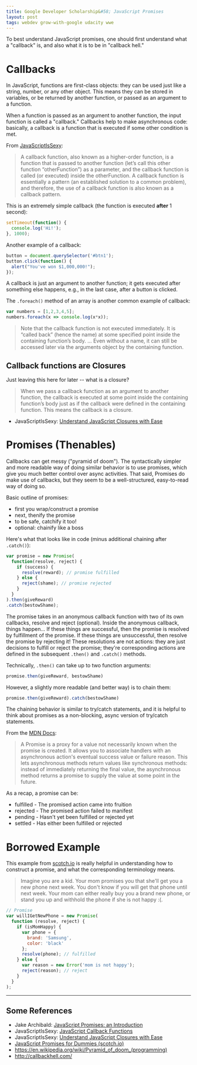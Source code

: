 ```yaml
---
title: Google Developer Scholarship&#58; JavaScript Promises
layout: post
tags: webdev grow-with-google udacity wwe
---
```


To best understand JavaScript promises, one should first understand what a "callback" is,
and also what it is to be in "callback hell."

# Callbacks
In JavaScript, functions are first-class objects: they can be used just like a string, number,
or any other object.  This means they can be stored in variables, or be returned by another
function, or passed as an argument to a function.

When a function is passed as an argument to another function, the input function is called a 
"callback."  Callbacks help to make asynchronous code: basically, a callback is a function that is executed
if some other condition is met.  

From [JavaScriptIsSexy](http://javascriptissexy.com/understand-javascript-callback-functions-and-use-them/):
> A callback function, also known as a higher-order function, is a function that is passed to another function (let’s call this other function “otherFunction”) as a parameter, and the callback function is called (or executed) inside the otherFunction. A callback function is essentially a pattern (an established solution to a common problem), and therefore, the use of a callback function is also known as a callback pattern.

This is an extremely simple callback (the function is executed **after** 1 second):
```js
setTimeout(function() {
  console.log('Hi!');
}, 1000);
```

Another example of a callback:
```js
button = document.querySelector('#btn1');
button.click(function() {
  alert("You've won $1,000,000!");
});
```

A callback is just an argument to another function; it gets executed after something else 
happens, e.g., in the last case, after a button is clicked.

The `.foreach()` method of an array is another common example of callback:
```js
var numbers = [1,2,3,4,5];
numbers.foreach(x => console.log(x*x));
```

> Note that the callback function is not executed immediately. It is “called back” (hence the name) at some specified point inside the containing function’s body. ... Even without a name, it can still be accessed later via the arguments object by the containing function.

## Callback functions are Closures
Just leaving this here for later -- what is a closure?

> When we pass a callback function as an argument to another function, the callback is executed at some point inside the containing 
> function’s body just as if the callback were defined in the containing function. This means the callback is a closure.
* JavaScriptIsSexy: [Understand JavaScript Closures with Ease](http://javascriptissexy.com/understand-javascript-closures-with-ease/)


# Promises (Thenables)
Callbacks can get messy ("pyramid of doom"). The syntactically simpler and more readable way of doing
similar behavior is to use promises, which give you much better control over async activities. That
said, Promises do make use of callbacks, but they seem to be a well-structured, easy-to-read
way of doing so.

Basic outline of promises:
* first you wrap/construct a promise
* next, thenify the promise
* to be safe, catchify it too!
* optional: chainify like a boss

Here's what that looks like in code (minus additional chaining after `.catch()`):
```js
var promise = new Promise(
  function(resolve, reject) {
    if (success) {
      resolve(reward); // promise fulfilled
    } else {
      reject(shame); // promise rejected
    }
  }
).then(giveReward)
.catch(bestowShame);
```


The promise takes in an anonymous callback function with two of its own callbacks, resolve and 
reject (optional).  Inside the anonymous callback, things happen... If these things are successful,
then the promise is resolved by fulfillment of the promise.  If these things are unsuccessful,
then resolve the promise by rejecting it!  These resolutions are not actions: they are just
decisions to fulfill or reject the promise; they're corresponding actions are defined in the
subsequent `.then()` and `.catch()` methods.  

Technically, `.then()` can take up to two function arguments: 
```js
promise.then(giveReward, bestowShame)
```

However, a slightly more readable (and better way) is to chain them:
```js
promise.then(giveReward).catch(bestowShame)
```

The chaining behavior is similar to try/catch statements, and it is helpful to think
about promises as a non-blocking, async version of try/catch statements.

From the [MDN Docs](https://developer.mozilla.org/en-US/docs/Web/JavaScript/Reference/Global_Objects/Promise):
> A Promise is a proxy for a value not necessarily known when the promise is created. It allows you to associate 
> handlers with an asynchronous action's eventual success value or failure reason. This lets asynchronous methods return 
> values like synchronous methods: instead of immediately returning the final value, the asynchronous method returns a 
> promise to supply the value at some point in the future.

As a recap, a promise can be:
* fulfilled - The promised action came into fruition
* rejected - The promised action failed to manifest
* pending - Hasn't yet been fulfilled or rejected yet
* settled - Has either been fulfilled or rejected



# Borrowed Example

This example from [scotch.io](https://scotch.io/tutorials/javascript-promises-for-dummies) is really helpful
in understanding how to construct a promise, and what the corresponding terminology means.

> Imagine you are a kid. Your mom promises you that she'll get you a new phone next week. You don't know if you will get that phone until next week. Your mom can either really buy you a brand new phone, or stand you up and withhold the phone if she is not happy :(.

```js
// Promise
var willIGetNewPhone = new Promise(
  function (resolve, reject) {
    if (isMomHappy) {
      var phone = {
        brand: 'Samsung',
        color: 'black'
      };
      resolve(phone); // fulfilled
    } else {
      var reason = new Error('mom is not happy');
      reject(reason); // reject
    }
  }
);
```

------------------------------------------------

## Some References
* Jake Archibald: [JavaScript Promises: an Introduction](https://developers.google.com/web/fundamentals/primers/promises)
* JavaScriptIsSexy: [JavaScript Callback Functions](http://javascriptissexy.com/understand-javascript-callback-functions-and-use-them/)
* JavaScriptIsSexy: [Understand JavaScript Closures with Ease](http://javascriptissexy.com/understand-javascript-closures-with-ease/)
* [JavaScript Promises for Dummies (scotch.io)](https://scotch.io/tutorials/javascript-promises-for-dummies) 
* https://en.wikipedia.org/wiki/Pyramid_of_doom_(programming)
* http://callbackhell.com/

